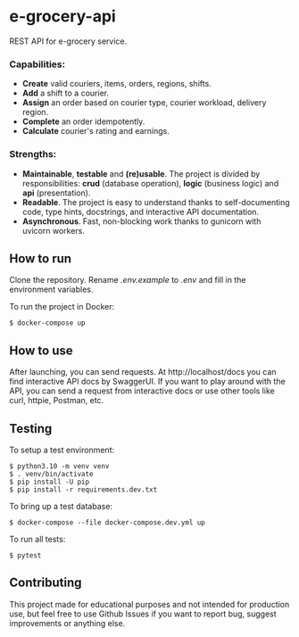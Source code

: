 # e-grocery-api

REST API for e-grocery service.

### Capabilities:
 - **Create** valid couriers, items, orders, regions, shifts.
 - **Add** a shift to a courier.
 - **Assign** an order based on courier type, courier workload, delivery region.
 - **Complete** an order idempotently.
 - **Сalculate** courier's rating and earnings.

### Strengths:
 - **Maintainable**, **testable** and **(re)usable**. The project is divided by responsibilities: **crud** (database operation), **logic** (business logic) and **api** (presentation).
 - **Readable**. The project is easy to understand thanks to self-documenting code, type hints, docstrings, and interactive API documentation.
 - **Asynchronous**. Fast, non-blocking work thanks to gunicorn with uvicorn workers.

## How to run
Clone the repository. Rename *.env.example* to *.env* and fill in the environment variables.

To run the project in Docker:
```
$ docker-compose up
```

## How to use
After launching, you can send requests. At http://localhost/docs you can find interactive API docs by SwaggerUI. If you want to play around with the API, you can send a request from interactive docs or use other tools like curl, httpie, Postman, etc.

## Testing
To setup a test environment:
```
$ python3.10 -m venv venv
$ . venv/bin/activate
$ pip install -U pip
$ pip install -r requirements.dev.txt
```
To bring up a test database:
```
$ docker-compose --file docker-compose.dev.yml up
```
To run all tests:
```
$ pytest
```

## Contributing
This project made for educational purposes and not intended for production use, but feel free to use Github Issues if you want to report bug, suggest improvements or anything else.
